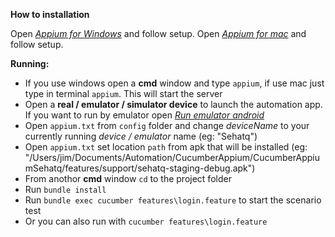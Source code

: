 **How to installation**

Open [_Appium for Windows_](https://github.com/appium/appium/blob/master/docs/en/appium-setup/running-on-windows.md) and follow setup.
Open [_Appium for mac_](https://gist.github.com/maggiesavovska/d2d47345c92fdf70ed4ec10ebb34c170) and follow setup.

**Running:**

* If you use windows open a **cmd** window and type `appium`, if use mac just type in terminal `appium`. This will start the server
* Open a **real / emulator / simulator device** to launch the automation app. If you want to run by emulator open [_Run emulator android_](https://developer.android.com/studio/run/emulator)
* Open `appium.txt` from `config` folder and change _deviceName_ to your currently running _device / emulator_ name (eg: "Sehatq")
* Open `appium.txt` set location `path` from apk that will be installed (eg: "/Users/jim/Documents/Automation/CucumberAppium/CucumberAppiumSehatq/features/support/sehatq-staging-debug.apk")
* From anothor **cmd** window `cd` to the project folder
* Run `bundle install`
* Run `bundle exec cucumber features\login.feature` to start the scenario test
* Or you can also run with `cucumber features\login.feature`